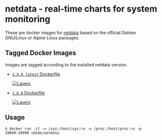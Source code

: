 # netdata - real-time charts for system monitoring

These are docker images for [netdata](http://my-netdata.io/) based
on the official *Debian GNU/Linux* or *Alpine Linux* packages.


## Tagged Docker Images

Images are tagged according to the installed netdata version.

* [`1.9.0`, `latest` Dockerfile](https://github.com/DE-IBH/netdata-docker/blob/master/netdata-1.9.0-alpine/Dockerfile)

  [![Layers](https://images.microbadger.com/badges/image/ibhde/netdata:latest.svg)](https://images.microbadger.com/badges/image/ibhde/netdata:latest)

* [`1.6.0` Dockerfile](https://github.com/DE-IBH/netdata-docker/blob/master/netdata-1.6.0-debian/Dockerfile)

  [![Layers](https://images.microbadger.com/badges/image/ibhde/netdata:1.6.0.svg)](https://images.microbadger.com/badges/image/ibhde/netdata:1.6.0)

## Usage

```
$ docker run -it -v /sys:/host/sys:ro -v /proc:/host/proc:ro -p 19999:19999 ibhde/netdata
```
